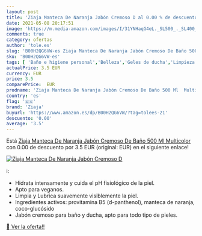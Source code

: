 ```yaml
---
layout: post
title: 'Ziaja Manteca De Naranja Jabón Cremoso D al 0.00 % de descuento'
date: 2021-05-08 20:17:51
image: 'https://m.media-amazon.com/images/I/31YNHaqG4eL._SL500_._SL400_.jpg'
comments: true
category: ofertas
author: 'tole.es'
slug: 'B00H2QG6VW-es Ziaja Manteca De Naranja Jabón Cremoso De Baño 500 Ml...'
sku: 'B00H2QG6VW-es'
tags: [ 'Baño e higiene personal','Belleza','Geles de ducha','Limpieza personal','jabón','ziaja', ]
actualPrice: 3.5 EUR
currency: EUR
price: 3.5
comparePrice:  EUR
prodname: 'Ziaja Manteca De Naranja Jabón Cremoso De Baño 500 Ml  Multicolor'
country: 'es'
flag: '🇪🇸'
brand: 'Ziaja'
buyurl: 'https://www.amazon.es/dp/B00H2QG6VW/?tag=tolees-21'
descuento: '0.00'
average: '3.5'
---
```


Está [Ziaja Manteca De Naranja Jabón Cremoso De Baño 500 Ml  Multicolor](https://www.amazon.es/dp/B00H2QG6VW/?tag=tolees-21) con 0.00 de descuento por 3.5 EUR (original:  EUR) en el siguiente enlace!

[![Ziaja Manteca De Naranja Jabón Cremoso D](https://m.media-amazon.com/images/I/31YNHaqG4eL._SL500_._SL400_.jpg)](https://www.amazon.es/dp/B00H2QG6VW/?tag=tolees-21)

ℹ️:

- Hidrata intensamente y cuida el pH fisiológico de la piel.
- Apto para veganos.
- Limpia y Lubrica suavemente visiblemente la piel.
- Ingredientes activos: provitamina B5 (d-panthenol), manteca de naranja, coco-glucósido
- Jabón cremoso para baño y ducha, apto para todo tipo de pieles.

[🛒 Ver la oferta!!](https://www.amazon.es/dp/B00H2QG6VW/?tag=tolees-21)
